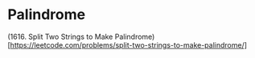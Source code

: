 # Palindrome

(1616. Split Two Strings to Make Palindrome)[https://leetcode.com/problems/split-two-strings-to-make-palindrome/]
